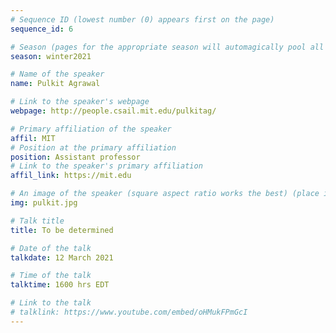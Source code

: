 ```yaml
---
# Sequence ID (lowest number (0) appears first on the page)
sequence_id: 6

# Season (pages for the appropriate season will automagically pool all speakers that gave a talk in the season)
season: winter2021

# Name of the speaker
name: Pulkit Agrawal

# Link to the speaker's webpage
webpage: http://people.csail.mit.edu/pulkitag/

# Primary affiliation of the speaker
affil: MIT
# Position at the primary affiliation
position: Assistant professor
# Link to the speaker's primary affiliation
affil_link: https://mit.edu

# An image of the speaker (square aspect ratio works the best) (place in the `assets/img/speakers` directory)
img: pulkit.jpg

# Talk title
title: To be determined

# Date of the talk
talkdate: 12 March 2021

# Time of the talk
talktime: 1600 hrs EDT

# Link to the talk
# talklink: https://www.youtube.com/embed/oHMukFPmGcI
---
```


<!-- Whatever you write below will be disregarded -->
